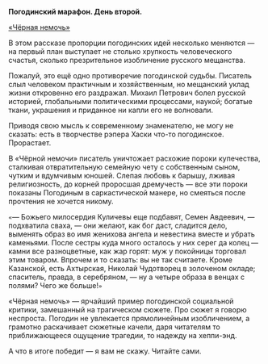
**Погодинский марафон. День второй.**

[«Чёрная немочь»][1]
  
В этом рассказе пропорции погодинских идей несколько меняются — на первый план выступает не столько хрупкость человеческого счастья, сколько презрительное изобличение русского мещанства. 

Пожалуй, это ещё одно противоречие погодинской судьбы. Писатель слыл человеком практичным и хозяйственным, но мещанский уклад жизни откровенно его раздражал. Михаил Петрович болел русской историей, глобальными политическими процессами, наукой; богатые ткани, украшения и приданное ни капли его не волновали.

Приводя свою мысль к современному знаменателю, не могу не сказать: есть в творчестве рэпера Хаски что-то погодинское. Прорастает.

В «Чёрной немочи» писатель уничтожает расхожие пороки купечества, сталкивая отвратительную семейную чету с собственным сыном, чутким и вдумчивым юношей. Слепая любовь к барышу, лживая религиозность, до корней проросшая дремучесть — все эти пороки показаны Погодиным в саркастической манере, но смеяться после прочтения не хочется никому.

`«`— Божьего милосердия Куличевы еще подбавят, Семен Авдеевич, — подхватила сваха, — они желают, как бог даст, сладится дело, выменять образ во имя женихова ангела и невестина вместе и убрать каменьями. После сестры куда много осталось у них серег да колец — камни все разноцветные, как жар горят: муж у покойницы торговал этим товаром. Впрочем и то сказать: вы не так считаете. Кроме Казанской, есть Ахтырская, Николай Чудотворец в золоченом окладе; спаситель, правда, в серебряном, — ну а четыре образа в венцах с полями? Чего же больше!`»`

«Чёрная немочь» — ярчайший пример погодинской социальной критики, замешанный на трагическом сюжете. Про сюжет я говорю неспроста. Погодин не увлекается прямолинейным изобличением, а грамотно раскачивает сюжетные качели, даря читателям то приближающееся ощущение трагедии, то надежду на хеппи-энд.

А что в итоге победит — я вам не скажу. Читайте сами.

[1]:	http://flibusta.is/b/358033